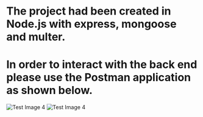 # The project had been created in Node.js with express, mongoose and multer. 

# In order to interact with the back end please use the Postman application as shown below.

![Test Image 4](https://github.com/DanielPorfiriadis/uxma-file-storage-backend/blob/master/images/postman_upload.jpg)
![Test Image 4](https://github.com/DanielPorfiriadis/uxma-file-storage-backend/blob/master/images/postman_download.jpg)
